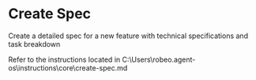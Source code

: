 # Create Spec

Create a detailed spec for a new feature with technical specifications and task breakdown

Refer to the instructions located in C:\Users\robeo\.agent-os\instructions\core\create-spec.md

